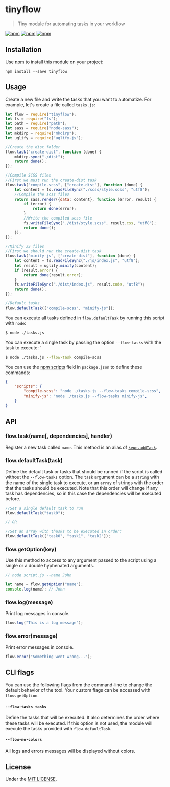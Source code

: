 # tinyflow

> Tiny module for automating tasks in your workflow

[![npm](https://img.shields.io/npm/v/tinyflow.svg?style=flat-square)](https://www.npmjs.com/package/tinyflow)
[![npm](https://img.shields.io/npm/dt/tinyflow.svg?style=flat-square)](https://www.npmjs.com/package/tinyflow)
[![npm](https://img.shields.io/npm/l/tinyflow.svg?style=flat-square)](https://github.com/jmjuanes/tinyflow)


## Installation 

Use [npm](https://npmjs.com) to install this module on your project:

```
npm install --save tinyflow
```

## Usage

Create a new file and write the tasks that you want to automatize. For example, let's create a file called `tasks.js`:

```javascript
let flow = require("tinyflow");
let fs = require("fs");
let path = require("path");
let sass = require("node-sass");
let mkdirp = require("mkdirp");
let uglify = require("uglify-js");

//Create the dist folder 
flow.task("create-dist", function (done) {
    mkdirp.sync("./dist");
    return done();
});

//Compile SCSS files
//First we must run the create-dist task 
flow.task("compile-scss", ["create-dist"], function (done) {
    let content = fs.readFileSync("./scss/style.scss", "utf8");
    //Compile the scss files
    return sass.render({data: content}, function (error, result) {
        if (error) {
            return done(error);
        }
        //Write the compiled scss file 
        fs.writeFileSync("./dist/style.scss", result.css, "utf8");
        return done();
    });
});

//Minify JS files 
//First we should run the create-dist task
flow.task("minify-js", ["create-dist"], function (done) {
    let content = fs.readFileSync("./js/index.js", "utf8");
    let result = uglify.minify(content);
    if (result.error) {
        return done(result.error); 
    }
    fs.writeFileSync("./dist/index.js", result.code, "utf8");
    return done();
});

//Default tasks 
flow.defaultTask(["compile-scss", "minify-js"]);

```

You can execute all tasks defined in `flow.defaultTask` by running this script with `node`: 

```bash 
$ node ./tasks.js
```

You can execute a single task by passing the option `--flow-tasks` with the task to execute: 
`
```bash 
$ node ./tasks.js --flow-task compile-scss
```

You can use the [npm scripts](https://docs.npmjs.com/misc/scripts) field in `package.json` to define these commands: 

```json
{
    "scripts": {
        "compile-scss": "node ./tasks.js --flow-tasks compile-scss",
        "minify-js": "node ./tasks.js --flow-tasks minify-js",
    }
}
```



## API 

### flow.task(name\[, dependencies\], handler)

Register a new task called `name`. This method is an alias of [`keue.addTask`](https://github.com/jmjuanes/keue#tasksaddtaskname-dependencies-handler).


### flow.defaultTask(task)

Define the default task or tasks that should be runned if the script is called without the `--flow-tasks` option. The `task` argument can be a `string` with the name of the single task to execute, or an `array` of strings with the order that the tasks should be executed. Note that this order will change if any task has dependencies, so in this case the dependencies will be executed before.

```javascript
//Set a single default task to run
flow.defaultTask("task0");

// OR

//Set an array with thasks to be executed in order:
flow.defaultTask(["task0", "task1", "task2"]);
```

### flow.getOption(key)

Use this method to access to any argument passed to the script using a single or a double hyphenated arguments.

```javascript
// node script.js --name John

let name = flow.getOption("name");
console.log(name); // John
```


### flow.log(message)

Print log messages in console.

```javascript
flow.log("This is a log message");
```

### flow.error(message)

Print error messages in console.

```javascript 
flow.error("Something went wrong...");
``` 


## CLI flags

You can use the following flags from the command-line to change the default behavior of the tool. Your custom flags can be accessed with `flow.getOption`. 

#### `--flow-tasks tasks`

Define the tasks that will be executed. It also determines the order where these tasks will be executed. If this option is not used, the module will execute the tasks provided with `flow.defaultTask`.

#### `--flow-no-colors`

All logs and errors messages will be displayed without colors.


## License 

Under the [MIT LICENSE](./LICENSE).

